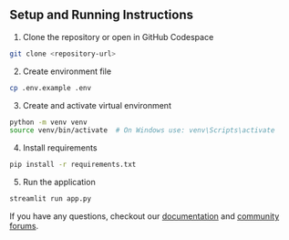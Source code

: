 
## Setup and Running Instructions

1. Clone the repository or open in GitHub Codespace
```bash
git clone <repository-url>
```

2. Create environment file
```bash
cp .env.example .env
```

3. Create and activate virtual environment
```bash
python -m venv venv
source venv/bin/activate  # On Windows use: venv\Scripts\activate
```

4. Install requirements
```bash
pip install -r requirements.txt
```

5. Run the application
```bash
streamlit run app.py
```

If you have any questions, checkout our [documentation](https://docs.streamlit.io) and [community
forums](https://discuss.streamlit.io).

